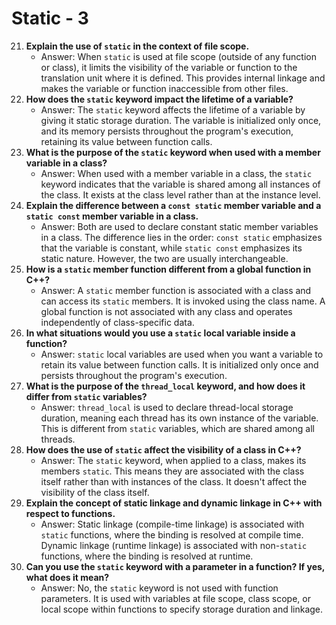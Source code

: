 # Static - 3

21. **Explain the use of `static` in the context of file scope.**
    * Answer: When `static` is used at file scope (outside of any function or class), it limits the visibility of the variable or function to the translation unit where it is defined. This provides internal linkage and makes the variable or function inaccessible from other files.
22. **How does the `static` keyword impact the lifetime of a variable?**
    * Answer: The `static` keyword affects the lifetime of a variable by giving it static storage duration. The variable is initialized only once, and its memory persists throughout the program's execution, retaining its value between function calls.
23. **What is the purpose of the `static` keyword when used with a member variable in a class?**
    * Answer: When used with a member variable in a class, the `static` keyword indicates that the variable is shared among all instances of the class. It exists at the class level rather than at the instance level.
24. **Explain the difference between a `const static` member variable and a `static const` member variable in a class.**
    * Answer: Both are used to declare constant static member variables in a class. The difference lies in the order: `const static` emphasizes that the variable is constant, while `static const` emphasizes its static nature. However, the two are usually interchangeable.
25. **How is a `static` member function different from a global function in C++?**
    * Answer: A `static` member function is associated with a class and can access its `static` members. It is invoked using the class name. A global function is not associated with any class and operates independently of class-specific data.
26. **In what situations would you use a `static` local variable inside a function?**
    * Answer: `static` local variables are used when you want a variable to retain its value between function calls. It is initialized only once and persists throughout the program's execution.
27. **What is the purpose of the `thread_local` keyword, and how does it differ from `static` variables?**
    * Answer: `thread_local` is used to declare thread-local storage duration, meaning each thread has its own instance of the variable. This is different from `static` variables, which are shared among all threads.
28. **How does the use of `static` affect the visibility of a class in C++?**
    * Answer: The `static` keyword, when applied to a class, makes its members `static`. This means they are associated with the class itself rather than with instances of the class. It doesn't affect the visibility of the class itself.
29. **Explain the concept of static linkage and dynamic linkage in C++ with respect to functions.**
    * Answer: Static linkage (compile-time linkage) is associated with `static` functions, where the binding is resolved at compile time. Dynamic linkage (runtime linkage) is associated with non-`static` functions, where the binding is resolved at runtime.
30. **Can you use the `static` keyword with a parameter in a function? If yes, what does it mean?**
    * Answer: No, the `static` keyword is not used with function parameters. It is used with variables at file scope, class scope, or local scope within functions to specify storage duration and linkage.
